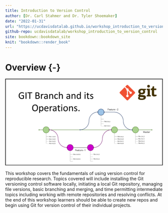 ```yaml
---
title: Introduction to Version Control
author: [Dr. Carl Stahmer and Dr. Tyler Shoemaker]
date: "2022-01-31"
url: "https://ucdavisdatalab.github.io/workshop_introduction_to_version_control/"
github-repo: ucdavisdatalab/workshop_introduction_to_version_control
site: bookdown::bookdown_site
knit: "bookdown::render_book"
---
```


# Overview {-}

![](img/GIT-Branchand-its-Operations.png)

This workshop covers the fundamentals of using version control for reproducible 
research. Topics covered will include installing the Git versioning control 
software locally, initiating a local Git repository, managing file versions, 
basic branching and merging, and time permitting intermediate topics including 
working with remote repositories and resolving conflicts. At the end of this 
workshop learners should be able to create new repos and begin using Git for 
version control of their individual projects.
